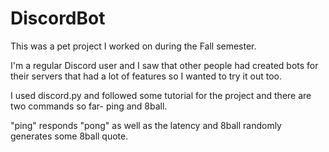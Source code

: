 # DiscordBot
This was a pet project I worked on during the Fall semester.

I'm a regular Discord user and I saw that other people had created bots for their servers that had a lot of features so I wanted to try it out too.

I used discord.py and followed some tutorial for the project and there are two commands so far- ping and 8ball.

"ping" responds "pong" as well as the latency and 8ball randomly generates some 8ball quote. 
